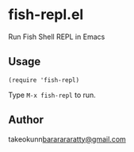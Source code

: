 # fish-repl.el

Run Fish Shell REPL in Emacs


## Usage

```emacs-lisp
(require 'fish-repl)
```

Type `M-x fish-repl` to run.

## Author

takeokunn<bararararatty@gmail.com>

